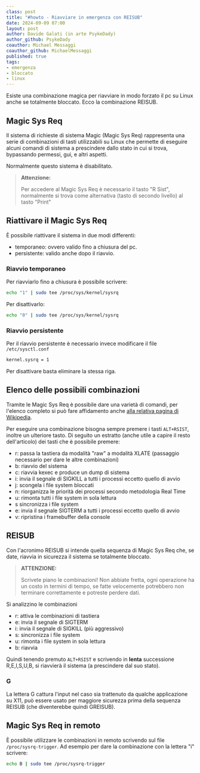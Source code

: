 ```yaml
---
class: post
title: "#howto - Riavviare in emergenza con REISUB"
date: 2024-09-09 07:00
layout: post
author: Davide Galati (in arte PsykeDady)
author_github: PsykeDady
coauthor: Michael Messaggi
coauthor_github: MichaelMessaggi
published: true
tags:
- emergenza
- bloccato
- linux
---
```


Esiste una combinazione magica per riavviare in modo forzato il pc su Linux anche se totalmente bloccato. Ecco la combinazione REISUB.

## Magic Sys Req

Il sistema di richieste di sistema Magic (Magic Sys Req) rappresenta una serie di combinazioni di tasti utilizzabili su Linux che permette di eseguire alcuni comandi di sistema a prescindere dallo stato in cui si trova, bypassando permessi, gui, e altri aspetti.

Normalmente questo sistema è disabilitato.

> **Attenzione:**
>
> Per accedere al Magic Sys Req è necessario il tasto "R Sist", normalmente si trova come alternativa (tasto di secondo livello) al tasto "Print"

## Riattivare il Magic Sys Req

È possibile riattivare il sistema in due modi differenti:

- temporaneo: ovvero valido fino a chiusura del pc.
- persistente: valido anche dopo il riavvio.

### Riavvio temporaneo

Per riavviarlo fino a chiusura è possibile scrivere:

```bash
echo "1" | sudo tee /proc/sys/kernel/sysrq
```

Per disattivarlo:

```bash
echo "0" | sudo tee /proc/sys/kernel/sysrq
```

### Riavvio persistente

Per il riavvio persistente è necessario invece modificare il file `/etc/sysctl.conf`

```bash
kernel.sysrq = 1
```

Per disattivare basta eliminare la stessa riga.

## Elenco delle possibili combinazioni

Tramite le Magic Sys Req è possibile dare una varietà di comandi, per l'elenco completo si può fare affidamento anche [alla relativa pagina di Wikipedia](https://it.wikipedia.org/wiki/Magic_Sys_Req).


Per eseguire una combinazione bisogna sempre premere i tasti `ALT+RSIST`, inoltre un ulteriore tasto. Di seguito un estratto (anche utile a capire il resto dell'articolo) dei tasti che è possibile premere:

- r: passa la tastiera da modalità "raw" a modalità XLATE (passaggio necessario per dare le altre combinazioni)
- b: riavvio del sistema
- c: riavvia kexec e produce un dump di sistema
- i: invia il segnale di SIGKILL a tutti i processi eccetto quello di avvio
- j: scongela i file system bloccati
- n: riorganizza le priorità dei processi secondo metodologia Real Time
- u: rimonta tutti i file system in sola lettura
- s sincronizza i file system
- e: invia il segnale SIGTERM a tutti i processi eccetto quello di avvio
- v: ripristina i framebuffer della console

## REISUB

Con l'acronimo REISUB si intende quella sequenza di Magic Sys Req che, se date, riavvia in sicurezza il sistema se totalmente bloccato.

> **ATTENZIONE:**
>
> Scrivete piano le combinazioni! Non abbiate fretta, ogni operazione ha un costo in termini di tempo, se fatte velocemente potrebbero non terminare correttamente e potreste perdere dati.

Si analizzino le combinazioni

- r: attiva le combinazioni di tastiera
- e: invia il segnale di SIGTERM
- i: invia il segnale di SIGKILL (più aggressivo)
- s: sincronizza i file system
- u: rimonta i file system in sola lettura
- b: riavvia

Quindi tenendo premuto `ALT+RSIST` e scrivendo in **lenta** successione R,E,I,S,U,B, si riavvierà il sistema (a prescindere dal suo stato).

### G

La lettera G cattura l'input nel caso sia trattenuto da qualche applicazione su X11, può essere usato per maggiore sicurezza prima della sequenza REISUB (che diventerebbe quindi GREISUB).


## Magic Sys Req in remoto

È possibile utilizzare le combinazioni in remoto scrivendo sul file `/proc/sysrq-trigger`. Ad esempio per dare la combinazione con la lettera "i" scrivere:

```bash
echo B | sudo tee /proc/sysrq-trigger
```